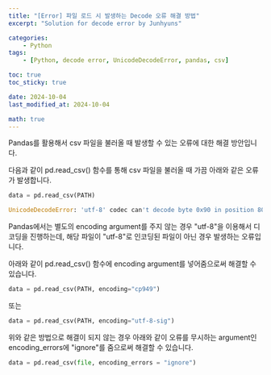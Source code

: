```yaml
---
title: "[Error] 파일 로드 시 발생하는 Decode 오류 해결 방법"
excerpt: "Solution for decode error by Junhyuns"

categories:
    - Python
tags:
    - [Python, decode error, UnicodeDecodeError, pandas, csv]

toc: true
toc_sticky: true

date: 2024-10-04
last_modified_at: 2024-10-04

math: true
---
```


Pandas를 활용해서 csv 파일을 불러올 때 발생할 수 있는 오류에 대한 해결 방안입니다.

다음과 같이 pd.read_csv() 함수를 통해 csv 파일을 불러올 때 가끔 아래와 같은 오류가 발생합니다.

```python
data = pd.read_csv(PATH)

UnicodeDecodeError: 'utf-8' codec can't decode byte 0x90 in position 80: invalid start byte
```

Pandas에서는 별도의 encoding argument를 주지 않는 경우 "utf-8"을 이용해서 디코딩을 진행하는데, 해당 파일이 "utf-8"로 인코딩된 파일이 아닌 경우 발생하는 오류입니다.

아래와 같이 pd.read_csv() 함수에 encoding argument를 넣어줌으로써 해결할 수 있습니다. 

```python
data = pd.read_csv(PATH, encoding="cp949")
```

또는

```python
data = pd.read_csv(PATH, encoding="utf-8-sig")
```

위와 같은 방법으로 해결이 되지 않는 경우 아래와 같이 오류를 무시하는 argument인 encoding_errors에 "ignore"를 줌으로써 해결할 수 있습니다.

```python
data = pd.read_csv(file, encoding_errors = "ignore")
```
